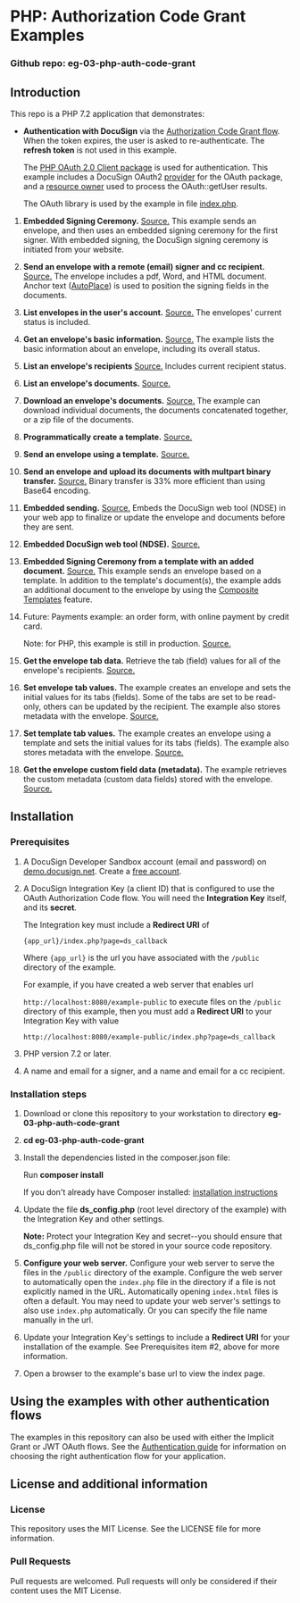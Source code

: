 # PHP: Authorization Code Grant Examples

### Github repo: eg-03-php-auth-code-grant
## Introduction
This repo is a PHP 7.2 application that demonstrates:

* **Authentication with DocuSign** via the
[Authorization Code Grant flow](https://developers.docusign.com/esign-rest-api/guides/authentication/oauth2-code-grant).
  When the token expires, the user is asked to re-authenticate.
  The **refresh token** is not used in this example.

  The [PHP OAuth 2.0 Client package](http://oauth2-client.thephpleague.com/) is used
  for authentication. This example includes a DocuSign OAuth2
  [provider](https://github.com/docusign/eg-03-php-auth-code-grant/blob/master/src/DocuSign.php)
  for the OAuth package, and a [resource owner](https://github.com/docusign/eg-03-php-auth-code-grant/blob/master/src/DocuSignResourceOwner.php) used to process the OAuth::getUser results.

  The OAuth library is used by the example in file
  [index.php](https://github.com/docusign/eg-03-php-auth-code-grant/blob/master/public/index.php).

1. **Embedded Signing Ceremony.**
   [Source.](https://github.com/docusign/eg-03-php-auth-code-grant/blob/master/src/EG001EmbeddedSigning.php)
   This example sends an envelope, and then uses an embedded signing ceremony for the first signer.
   With embedded signing, the DocuSign signing ceremony is initiated from your website.
1. **Send an envelope with a remote (email) signer and cc recipient.**
   [Source.](https://github.com/docusign/eg-03-php-auth-code-grant/blob/master/src/EG002SigningViaEmail.php)
   The envelope includes a pdf, Word, and HTML document.
   Anchor text ([AutoPlace](https://support.docusign.com/en/guides/AutoPlace-New-DocuSign-Experience)) is used to position the signing fields in the documents.
1. **List envelopes in the user's account.**
   [Source.](https://github.com/docusign/eg-03-php-auth-code-grant/blob/master/src/EG003ListEnvelopes.php)
   The envelopes' current status is included.
1. **Get an envelope's basic information.**
   [Source.](https://github.com/docusign/eg-03-php-auth-code-grant/blob/master/src/EG004EnvelopeInfo.php)
   The example lists the basic information about an envelope, including its overall status.
1. **List an envelope's recipients**
   [Source.](https://github.com/docusign/eg-03-php-auth-code-grant/blob/master/src/EG005EnvelopeRecipients.php)
   Includes current recipient status.
1. **List an envelope's documents.**
   [Source.](https://github.com/docusign/eg-03-php-auth-code-grant/blob/master/src/EG006EnvelopeDocs.php)
1. **Download an envelope's documents.**
   [Source.](https://github.com/docusign/eg-03-php-auth-code-grant/blob/master/src/EG007EnvelopeGetDoc.php)
   The example can download individual
   documents, the documents concatenated together, or a zip file of the documents.
1. **Programmatically create a template.**
   [Source.](https://github.com/docusign/eg-03-php-auth-code-grant/blob/master/src/EG008CreateTemplate.php)
1. **Send an envelope using a template.**
   [Source.](https://github.com/docusign/eg-03-php-auth-code-grant/blob/master/src/EG009UseTemplate.php)
1. **Send an envelope and upload its documents with multpart binary transfer.**
   [Source.](https://github.com/docusign/eg-03-php-auth-code-grant/blob/master/src/EG010SendBinaryDocs.php)
   Binary transfer is 33% more efficient than using Base64 encoding.
1. **Embedded sending.**
   [Source.](https://github.com/docusign/eg-03-php-auth-code-grant/blob/master/src/EG011EmbeddedSending.php)
   Embeds the DocuSign web tool (NDSE) in your web app to finalize or update
   the envelope and documents before they are sent.
1. **Embedded DocuSign web tool (NDSE).**
   [Source.](https://github.com/docusign/eg-03-php-auth-code-grant/blob/master/src/EG012EmbeddedConsole.php)
1. **Embedded Signing Ceremony from a template with an added document.**
   [Source.](https://github.com/docusign/eg-03-php-auth-code-grant/blob/master/src/EG013AddDocToTemplate.php)
   This example sends an envelope based on a template.
   In addition to the template's document(s), the example adds an
   additional document to the envelope by using the
   [Composite Templates](https://developers.docusign.com/esign-rest-api/guides/features/templates#composite-templates)
   feature.
1. Future: Payments example: an order form, with online payment by credit card.

   Note: for PHP, this example is still in production.
   [Source.](https://github.com/docusign/eg-03-php-auth-code-grant/blob/master/src/EG014CollectPayment.php)
1. **Get the envelope tab data.**
   Retrieve the tab (field) values for all of the envelope's recipients.
   [Source.](https://github.com/docusign/eg-03-php-auth-code-grant/blob/master/src/EG015EnvelopeTabData.php)
1. **Set envelope tab values.**
   The example creates an envelope and sets the initial values for its tabs (fields). Some of the tabs
   are set to be read-only, others can be updated by the recipient. The example also stores
   metadata with the envelope.
   [Source.](https://github.com/docusign/eg-03-php-auth-code-grant/blob/master/src/EG016SetTabValues.php)
1. **Set template tab values.**
   The example creates an envelope using a template and sets the initial values for its tabs (fields).
   The example also stores metadata with the envelope.
   [Source.](https://github.com/docusign/eg-03-php-auth-code-grant/blob/master/src/EG017SetTemplateTabValues.php)
1. **Get the envelope custom field data (metadata).**
   The example retrieves the custom metadata (custom data fields) stored with the envelope.
   [Source.](https://github.com/docusign/eg-03-php-auth-code-grant/blob/master/src/EG018EnvelopeCustomFieldData.php)


## Installation

### Prerequisites
1. A DocuSign Developer Sandbox account (email and password) on [demo.docusign.net](https://demo.docusign.net).
   Create a [free account](https://go.docusign.com/o/sandbox/).
1. A DocuSign Integration Key (a client ID) that is configured to use the
   OAuth Authorization Code flow.
   You will need the **Integration Key** itself, and its **secret**.

   The Integration key must include a **Redirect URI** of

   `{app_url}/index.php?page=ds_callback`

   Where `{app_url}` is the url you have associated with the `/public` directory of the example.

   For example, if you have created a web server that enables url

   `http://localhost:8080/example-public`
   to execute files on the `/public` directory of this example, then you must add a **Redirect URI** to
   your Integration Key with value

   `http://localhost:8080/example-public/index.php?page=ds_callback`

1. PHP version 7.2 or later.
1. A name and email for a signer, and a name and email for a cc recipient.

### Installation steps
1. Download or clone this repository to your workstation to directory **eg-03-php-auth-code-grant**
1. **cd eg-03-php-auth-code-grant**
1. Install the dependencies listed in the composer.json file:

   Run **composer install**  
   
   If you don't already have Composer installed: [installation instructions](https://getcomposer.org/doc/00-intro.md)
1. Update the file **ds_config.php** (root level directory of the example)
     with the Integration Key and other settings.

   **Note:** Protect your Integration Key and secret--you
   should ensure that ds_config.php file will not be stored in your source code
   repository.

1. **Configure your web server.** Configure your web server to serve the files in the `/public`
   directory of the example. Configure the web server to automatically open the `index.php`
   file in the directory if a file is not explicitly named in the URL.
   Automatically opening `index.html` files is often a default. You may need to update
   your web server's settings to also use `index.php` automatically. Or you can
   specify the file name manually in the url.
1. Update your Integration Key's settings to include a **Redirect URI** for
   your installation of the example. See Prerequisites item #2, above for more information.
1. Open a browser to the example's base url to view the index page.

<!--
#### Payments code example
To use the payments example, create a
test payments gateway for your developer sandbox account.

See the
[PAYMENTS_INSTALLATION.md](https://github.com/docusign/eg-03-python-auth-code-grant/blob/master/PAYMENTS_INSTALLATION.md)
file for instructions.

Then add the payment gateway account id to the **app/ds_config.php** file.
-->
## Using the examples with other authentication flows

The examples in this repository can also be used with either the
Implicit Grant or JWT OAuth flows.
See the [Authentication guide](https://developers.docusign.com/esign-rest-api/guides/authentication)
for information on choosing the right authentication flow for your application.

## License and additional information

### License
This repository uses the MIT License. See the LICENSE file for more information.

### Pull Requests
Pull requests are welcomed. Pull requests will only be considered if their content
uses the MIT License.
